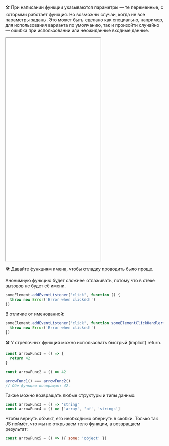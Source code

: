 🛠 При написании функции указываются параметры — те переменные, с которыми работает функция. Но возможны случаи, когда не все параметры заданы. Это может быть сделано как специально, например, для использования варианта по умолчанию, так и произойти случайно — ошибка при использовании или неожиданные входные данные.

<iframe title="Параметры функции — Функция — Дока" src="../demos/params/" height="710"></iframe>

🛠 Давайте функциям имена, чтобы отладку проводить было проще.

Анонимную функцию будет сложнее отлаживать, потому что в стеке вызовов не будет её имени.

```js
someElement.addEventListener('click', function () {
  throw new Error('Error when clicked!')
})
```

В отличие от именованной:

```js
someElement.addEventListener('click', function someElementClickHandler() {
  throw new Error('Error when clicked!')
})
```

🛠 У стрелочных функций можно использовать быстрый (implicit) return.

```js
const arrowFunc1 = () => {
  return 42
}

const arrowFunc2 = () => 42

arrowFunc1() === arrowFunc2()
// Обе функции возвращают 42.
```

Также можно возвращать любые структуры и типы данных:

```js
const arrowFunc3 = () => 'string'
const arrowFunc4 = () => ['array', 'of', 'strings']
```

Чтобы вернуть объект, его необходимо обернуть в скобки. Только так JS поймёт, что мы не открываем тело функции, а возвращаем результат:

```js
const arrowFunc5 = () => ({ some: 'object' })
```
